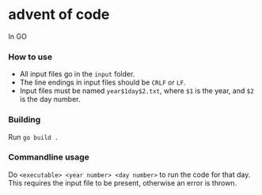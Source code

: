# advent of code
In GO

### How to use
* All input files go in the `input` folder.
* The line endings in input files should be `CRLF` or `LF`.
* Input files must be named `year$1day$2.txt`, where `$1` is the year, and `$2` is the day number.

### Building
Run `go build .`

### Commandline usage
Do `<executable> <year number> <day number>` to run the code for that day.
This requires the input file to be present, otherwise an error is thrown.
